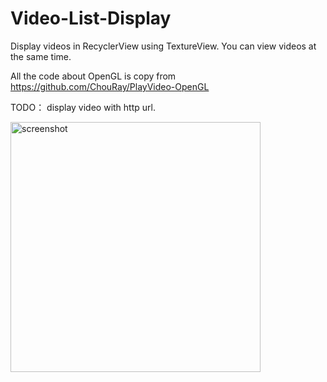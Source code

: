 # Video-List-Display
Display videos in RecyclerView using TextureView. You can view videos at the same time.

All the code about OpenGL is copy from https://github.com/ChouRay/PlayVideo-OpenGL


TODO： display video with http url. 

<img src="screenshot.gif"  height="400" alt="screenshot"/> 
